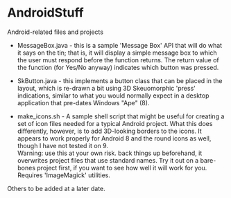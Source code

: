 # AndroidStuff

Android-related files and projects

* MessageBox.java - this is a sample 'Message Box' API that will do what it says on the tin;
that is, it will display a simple message box to which the user must respond before the
function returns.  The return value of the function (for Yes/No anyway) indicates which
button was pressed.

* SkButton.java - this implements a button class that can be placed in the layout, which is
re-drawn a bit using 3D Skeuomorphic 'press' indications, similar to what you would normally
expect in a desktop application that pre-dates Windows &quot;Ape&quot; (8).

* make_icons.sh - A sample shell script that might be useful for creating a set of
icon files needed for a typical Android project.  What this does differently, however,
is to add 3D-looking borders to the icons.  It appears to work properly for Android 8 and
the round icons as well, though I have not tested it on 9.<br>
Warning:  use this at your own risk.  back things up beforehand, it overwrites project
files that use standard names.  Try it out on a bare-bones project first, if you want
to see how well it will work for you.<br>
Requires 'ImageMagick' utilities.


Others to be added at a later date.

